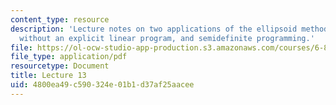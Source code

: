 ```yaml
---
content_type: resource
description: 'Lecture notes on two applications of the ellipsoid method: linear programming
  without an explicit linear program, and semidefinite programming.'
file: https://ol-ocw-studio-app-production.s3.amazonaws.com/courses/6-854j-advanced-algorithms-fall-2008/4800ea49c590324e01b1d37af25aacee_lec13.pdf
file_type: application/pdf
resourcetype: Document
title: Lecture 13
uid: 4800ea49-c590-324e-01b1-d37af25aacee
---
```

